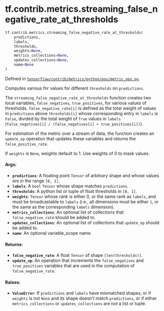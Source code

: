 <div itemscope itemtype="http://developers.google.com/ReferenceObject">
<meta itemprop="name" content="tf.contrib.metrics.streaming_false_negative_rate_at_thresholds" />
</div>

# tf.contrib.metrics.streaming_false_negative_rate_at_thresholds

``` python
tf.contrib.metrics.streaming_false_negative_rate_at_thresholds(
    predictions,
    labels,
    thresholds,
    weights=None,
    metrics_collections=None,
    updates_collections=None,
    name=None
)
```



Defined in [`tensorflow/contrib/metrics/python/ops/metric_ops.py`](https://www.tensorflow.org/code/tensorflow/contrib/metrics/python/ops/metric_ops.py).

Computes various fnr values for different `thresholds` on `predictions`.

The `streaming_false_negative_rate_at_thresholds` function creates two
local variables, `false_negatives`, `true_positives`, for various values of
thresholds. `false_negative_rate[i]` is defined as the total weight
of values in `predictions` above `thresholds[i]` whose corresponding entry in
`labels` is `False`, divided by the total weight of `True` values in `labels`
(`false_negatives[i] / (false_negatives[i] + true_positives[i])`).

For estimation of the metric over a stream of data, the function creates an
`update_op` operation that updates these variables and returns the
`false_positive_rate`.

If `weights` is `None`, weights default to 1. Use weights of 0 to mask values.

#### Args:

* <b>`predictions`</b>: A floating point `Tensor` of arbitrary shape and whose values
    are in the range `[0, 1]`.
* <b>`labels`</b>: A `bool` `Tensor` whose shape matches `predictions`.
* <b>`thresholds`</b>: A python list or tuple of float thresholds in `[0, 1]`.
* <b>`weights`</b>: `Tensor` whose rank is either 0, or the same rank as `labels`, and
    must be broadcastable to `labels` (i.e., all dimensions must be either
    `1`, or the same as the corresponding `labels` dimension).
* <b>`metrics_collections`</b>: An optional list of collections that
    `false_negative_rate` should be added to.
* <b>`updates_collections`</b>: An optional list of collections that `update_op` should
    be added to.
* <b>`name`</b>: An optional variable_scope name.


#### Returns:

* <b>`false_negative_rate`</b>: A float `Tensor` of shape `[len(thresholds)]`.
* <b>`update_op`</b>: An operation that increments the `false_negatives` and
    `true_positives` variables that are used in the computation of
    `false_negative_rate`.


#### Raises:

* <b>`ValueError`</b>: If `predictions` and `labels` have mismatched shapes, or if
    `weights` is not `None` and its shape doesn't match `predictions`, or if
    either `metrics_collections` or `updates_collections` are not a list or
    tuple.